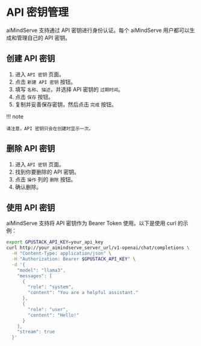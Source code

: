 # API 密钥管理

aiMindServe 支持通过 API 密钥进行身份认证。每个 aiMindServe 用户都可以生成和管理自己的 API 密钥。

## 创建 API 密钥

1. 进入 `API 密钥` 页面。
2. 点击 `新建 API 密钥` 按钮。
3. 填写 `名称`、`描述`，并选择 API 密钥的 `过期时间`。
4. 点击 `保存` 按钮。
5. 复制并妥善保存密钥，然后点击 `完成` 按钮。

!!! note

    请注意，API 密钥只会在创建时显示一次。

## 删除 API 密钥

1. 进入 `API 密钥` 页面。
2. 找到你要删除的 API 密钥。
3. 点击 `操作` 列的 `删除` 按钮。
4. 确认删除。

## 使用 API 密钥

aiMindServe 支持将 API 密钥作为 Bearer Token 使用。以下是使用 curl 的示例：

```bash
export GPUSTACK_API_KEY=your_api_key
curl http://your_aimindserve_server_url/v1-openai/chat/completions \
  -H "Content-Type: application/json" \
  -H "Authorization: Bearer $GPUSTACK_API_KEY" \
  -d '{
    "model": "llama3",
    "messages": [
      {
        "role": "system",
        "content": "You are a helpful assistant."
      },
      {
        "role": "user",
        "content": "Hello!"
      }
    ],
    "stream": true
  }'
``` 